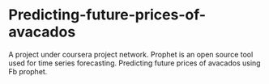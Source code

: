 # Predicting-future-prices-of-avacados

A project under coursera project network.
Prophet is an open source tool used for time series forecasting.
Predicting future prices of avacados using Fb prophet.
